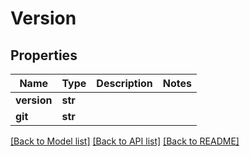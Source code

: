 # Version

## Properties
Name | Type | Description | Notes
------------ | ------------- | ------------- | -------------
**version** | **str** |  | 
**git** | **str** |  | 

[[Back to Model list]](../README.md#documentation-for-models) [[Back to API list]](../README.md#documentation-for-api-endpoints) [[Back to README]](../README.md)

